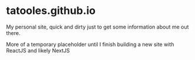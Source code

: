 # tatooles.github.io
My personal site, quick and dirty just to get some information about me out there.

More of a temporary placeholder until I finish building a new site with ReactJS and likely NextJS

